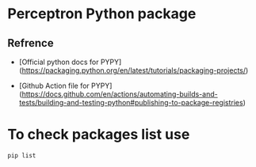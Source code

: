 # **Perceptron Python package**


## Refrence

* [Official python docs for PYPY] (https://packaging.python.org/en/latest/tutorials/packaging-projects/)

* [Github Action file for PYPY] (https://docs.github.com/en/actions/automating-builds-and-tests/building-and-testing-python#publishing-to-package-registries)

# To check packages list use
```
pip list
```
